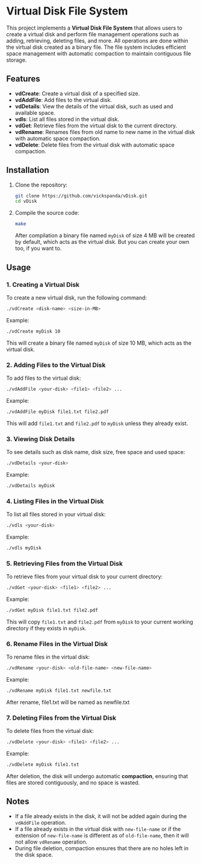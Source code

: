 
# Virtual Disk File System

This project implements a **Virtual Disk File System** that allows users to create a virtual disk and perform file management operations such as adding, retrieving, deleting files, and more. All operations are done within the virtual disk created as a binary file. The file system includes efficient space management with automatic compaction to maintain contiguous file storage.

## Features

- **vdCreate**: Create a virtual disk of a specified size.
- **vdAddFile**: Add files to the virtual disk.
- **vdDetails**: View the details of the virtual disk, such as used and available space.
- **vdls**: List all files stored in the virtual disk.
- **vdGet**: Retrieve files from the virtual disk to the current directory.
- **vdRename**: Renames files from old name to new name in the virtual disk with automatic space compaction.
- **vdDelete**: Delete files from the virtual disk with automatic space compaction.

## Installation

1. Clone the repository:
   ```bash
   git clone https://github.com/vickspanda/vDisk.git
   cd vDisk
   ```

2. Compile the source code:
   ```bash
   make
   ```
   After compilation a binary file named `myDisk` of size 4 MB will be created by default, which acts as the virtual disk. But you can create your own too, if you want to.

## Usage

### 1. Creating a Virtual Disk
To create a new virtual disk, run the following command:

```bash
./vdCreate <disk-name> <size-in-MB>
```

Example:
```bash
./vdCreate myDisk 10
```
This will create a binary file named `myDisk` of size 10 MB, which acts as the virtual disk.

### 2. Adding Files to the Virtual Disk
To add files to the virtual disk:

```bash
./vdAddFile <your-disk> <file1> <file2> ...
```

Example:
```bash
./vdAddFile myDisk file1.txt file2.pdf
```
This will add `file1.txt` and `file2.pdf` to `myDisk` unless they already exist.

### 3. Viewing Disk Details
To see details such as disk name, disk size, free space and used space:

```bash
./vdDetails <your-disk>
```

Example:
```bash
./vdDetails myDisk
```

### 4. Listing Files in the Virtual Disk
To list all files stored in your virtual disk:

```bash
./vdls <your-disk>
```

Example:
```bash
./vdls myDisk
```

### 5. Retrieving Files from the Virtual Disk
To retrieve files from your virtual disk to your current directory:

```bash
./vdGet <your-disk> <file1> <file2> ...
```

Example:
```bash
./vdGet myDisk file1.txt file2.pdf
```
This will copy `file1.txt` and `file2.pdf` from `myDisk` to your current working directory if they exists in `myDisk`.

### 6. Rename Files in the Virtual Disk
To rename files in the virtual disk:

```bash
./vdRename <your-disk> <old-file-name> <new-file-name>
```

Example:
```bash
./vdRename myDisk file1.txt newfile.txt
```
After rename, file1.txt will be named as newfile.txt

### 7. Deleting Files from the Virtual Disk
To delete files from the virtual disk:

```bash
./vdDelete <your-disk> <file1> <file2> ...
```

Example:
```bash
./vdDelete myDisk file1.txt
```
After deletion, the disk will undergo automatic **compaction**, ensuring that files are stored contiguously, and no space is wasted.

## Notes

- If a file already exists in the disk, it will not be added again during the `vdAddFile` operation.
- If a file already exists in the virtual disk with `new-file-name` or if the extension of `new-file-name` is different as of `old-file-name`, then it will not allow `vdRename` operation.
- During file deletion, compaction ensures that there are no holes left in the disk space.
